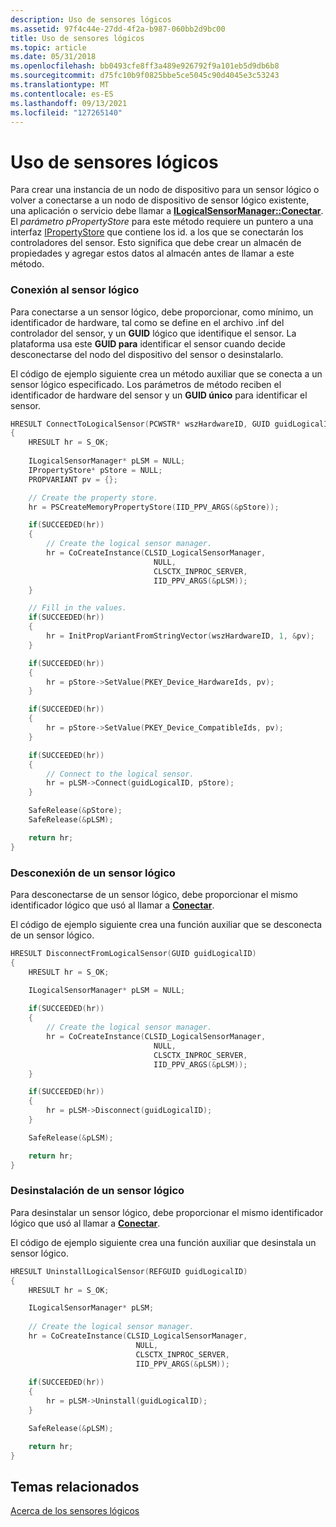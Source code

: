 ```yaml
---
description: Uso de sensores lógicos
ms.assetid: 97f4c44e-27dd-4f2a-b987-060bb2d9bc00
title: Uso de sensores lógicos
ms.topic: article
ms.date: 05/31/2018
ms.openlocfilehash: bb0493cfe8ff3a489e926792f9a101eb5d9db6b8
ms.sourcegitcommit: d75fc10b9f0825bbe5ce5045c90d4045e3c53243
ms.translationtype: MT
ms.contentlocale: es-ES
ms.lasthandoff: 09/13/2021
ms.locfileid: "127265140"
---
```

# <a name="using-logical-sensors"></a>Uso de sensores lógicos

Para crear una instancia de un nodo de dispositivo para un sensor lógico o volver a conectarse a un nodo de dispositivo de sensor lógico existente, una aplicación o servicio debe llamar a [**ILogicalSensorManager::Conectar**](/previous-versions/windows/desktop/legacy/dd374029(v=vs.85)). El *parámetro pPropertyStore* para este método requiere un puntero a una interfaz [IPropertyStore](/windows/win32/api/propsys/nn-propsys-ipropertystore) que contiene los id. a los que se conectarán los controladores del sensor. Esto significa que debe crear un almacén de propiedades y agregar estos datos al almacén antes de llamar a este método.

### <a name="connecting-to-the-logical-sensor"></a>Conexión al sensor lógico

Para conectarse a un sensor lógico, debe proporcionar, como mínimo, un identificador de hardware, tal como se define en el archivo .inf del controlador del sensor, y un **GUID** lógico que identifique el sensor. La plataforma usa este **GUID para** identificar el sensor cuando decide desconectarse del nodo del dispositivo del sensor o desinstalarlo.

El código de ejemplo siguiente crea un método auxiliar que se conecta a un sensor lógico especificado. Los parámetros de método reciben el identificador de hardware del sensor y un **GUID único** para identificar el sensor.


```C++
HRESULT ConnectToLogicalSensor(PCWSTR* wszHardwareID, GUID guidLogicalID)
{
    HRESULT hr = S_OK;
    
    ILogicalSensorManager* pLSM = NULL;
    IPropertyStore* pStore = NULL;
    PROPVARIANT pv = {};

    // Create the property store.
    hr = PSCreateMemoryPropertyStore(IID_PPV_ARGS(&pStore));

    if(SUCCEEDED(hr))
    {
        // Create the logical sensor manager.
        hr = CoCreateInstance(CLSID_LogicalSensorManager, 
                                NULL, 
                                CLSCTX_INPROC_SERVER, 
                                IID_PPV_ARGS(&pLSM));
    }

    // Fill in the values.
    if(SUCCEEDED(hr))
    {
        hr = InitPropVariantFromStringVector(wszHardwareID, 1, &pv);
    }

    if(SUCCEEDED(hr))
    {
        hr = pStore->SetValue(PKEY_Device_HardwareIds, pv);
    }

    if(SUCCEEDED(hr))
    {
        hr = pStore->SetValue(PKEY_Device_CompatibleIds, pv);
    }

    if(SUCCEEDED(hr))
    {
        // Connect to the logical sensor.
        hr = pLSM->Connect(guidLogicalID, pStore);
    }

    SafeRelease(&pStore);
    SafeRelease(&pLSM);

    return hr;
}
```



### <a name="disconnecting-from-a-logical-sensor"></a>Desconexión de un sensor lógico

Para desconectarse de un sensor lógico, debe proporcionar el mismo identificador lógico que usó al llamar a [**Conectar**](/previous-versions/windows/desktop/legacy/dd374029(v=vs.85)).

El código de ejemplo siguiente crea una función auxiliar que se desconecta de un sensor lógico.


```C++
HRESULT DisconnectFromLogicalSensor(GUID guidLogicalID)
{
    HRESULT hr = S_OK;

    ILogicalSensorManager* pLSM = NULL;
 
    if(SUCCEEDED(hr))
    {
        // Create the logical sensor manager.
        hr = CoCreateInstance(CLSID_LogicalSensorManager, 
                                NULL, 
                                CLSCTX_INPROC_SERVER, 
                                IID_PPV_ARGS(&pLSM));
    }

    if(SUCCEEDED(hr))
    {
        hr = pLSM->Disconnect(guidLogicalID);
    }

    SafeRelease(&pLSM);

    return hr;
}
```



### <a name="uninstalling-a-logical-sensor"></a>Desinstalación de un sensor lógico

Para desinstalar un sensor lógico, debe proporcionar el mismo identificador lógico que usó al llamar a [**Conectar**](/previous-versions/windows/desktop/legacy/dd374029(v=vs.85)).

El código de ejemplo siguiente crea una función auxiliar que desinstala un sensor lógico.


```C++
HRESULT UninstallLogicalSensor(REFGUID guidLogicalID)
{
    HRESULT hr = S_OK;

    ILogicalSensorManager* pLSM;
 
    // Create the logical sensor manager.
    hr = CoCreateInstance(CLSID_LogicalSensorManager, 
                            NULL, 
                            CLSCTX_INPROC_SERVER, 
                            IID_PPV_ARGS(&pLSM));
 
    if(SUCCEEDED(hr))
    {
        hr = pLSM->Uninstall(guidLogicalID);
    }

    SafeRelease(&pLSM);

    return hr;
}
```



## <a name="related-topics"></a>Temas relacionados

<dl> <dt>

[Acerca de los sensores lógicos](about-logical-sensors.md)
</dt> </dl>

 

 
